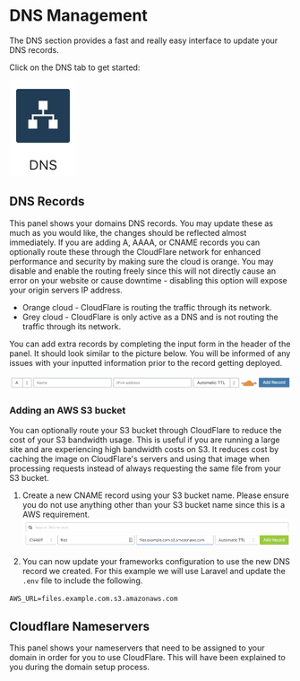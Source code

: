 # DNS Management

The DNS section provides a fast and really easy interface to update your DNS records. 

Click on the DNS tab to get started: 

![DNS tab](images/dns-management/dns-tab.jpg "DNS tab")

## DNS Records

This panel shows your domains DNS records. You may update these as much as you would like, the changes should be reflected 
almost immediately. If you are adding A, AAAA, or CNAME records you can optionally route these through the CloudFlare network
for enhanced performance and security by making sure the cloud is orange. You may disable and enable the routing freely
since this will not directly cause an error on your website or cause downtime - disabling this option will expose your origin 
servers IP address.


* Orange cloud - CloudFlare is routing the traffic through its network.
* Grey cloud - CloudFlare is only active as a DNS and is not routing the traffic through its network.

You can add extra records by completing the input form in the header of the panel. It should look similar to the picture below.
You will be informed of any issues with your inputted information prior to the record getting deployed.

![Add DNS record](images/dns-management/add-dns-record.jpg "Add DNS record")

### Adding an AWS S3 bucket

You can optionally route your S3 bucket through CloudFlare to reduce the cost of your S3 bandwidth usage. This is useful if you are
running a large site and are experiencing high bandwidth costs on S3. It reduces cost by caching the image on CloudFlare's servers and
using that image when processing requests instead of always requesting the same file from your S3 bucket.

1. Create a new CNAME record using your S3 bucket name. Please ensure you do not use anything other than your S3 bucket name since this
is a AWS requirement.
![DNS tab](images/dns-management/add-s3-bucket.png "DNS tab")

2. You can now update your frameworks configuration to use the new DNS record we created. For this example we will use Laravel and
update the `.env` file to include the following.

`AWS_URL=files.example.com.s3.amazonaws.com`

## Cloudflare Nameservers

This panel shows your nameservers that need to be assigned to your domain in order for you to use CloudFlare. This will have been
explained to you during the domain setup process.